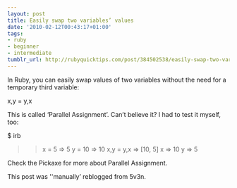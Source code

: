 ```yaml
---
layout: post
title: Easily swap two variables’ values
date: '2010-02-12T00:43:17+01:00'
tags:
- ruby
- beginner
- intermediate
tumblr_url: http://rubyquicktips.com/post/384502538/easily-swap-two-variables-values
---
```

In Ruby, you can easily swap values of two variables without the need for a temporary third variable:

x,y = y,x


This is called ‘Parallel Assignment’.
Can’t believe it? I had to test it myself, too:

$ irb
>> x = 5
=> 5
>> y = 10
=> 10
>> x,y = y,x
=> [10, 5]
>> x
=> 10
>> y
=> 5


Check the Pickaxe for more about Parallel Assignment.

This post was ''manually’ reblogged from 5v3n.
